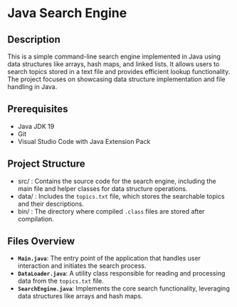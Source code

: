 
# Java Search Engine

## Description
This is a simple command-line search engine implemented in Java using data structures like arrays, hash maps, and linked lists. It allows users to search topics stored in a text file and provides efficient lookup functionality. The project focuses on showcasing data structure implementation and file handling in Java.

## Prerequisites
- Java JDK 19
- Git
- Visual Studio Code with Java Extension Pack

## Project Structure
- src/ : Contains the source code for the search engine, including the main file and helper classes for data structure operations.
- data/ : Includes the `topics.txt` file, which stores the searchable topics and their descriptions.
- bin/ : The directory where compiled `.class` files are stored after compilation.

## Files Overview
- **`Main.java`**: The entry point of the application that handles user interaction and initiates the search process.
- **`DataLoader.java`**: A utility class responsible for reading and processing data from the `topics.txt` file.
- **`SearchEngine.java`**: Implements the core search functionality, leveraging data structures like arrays and hash maps.

